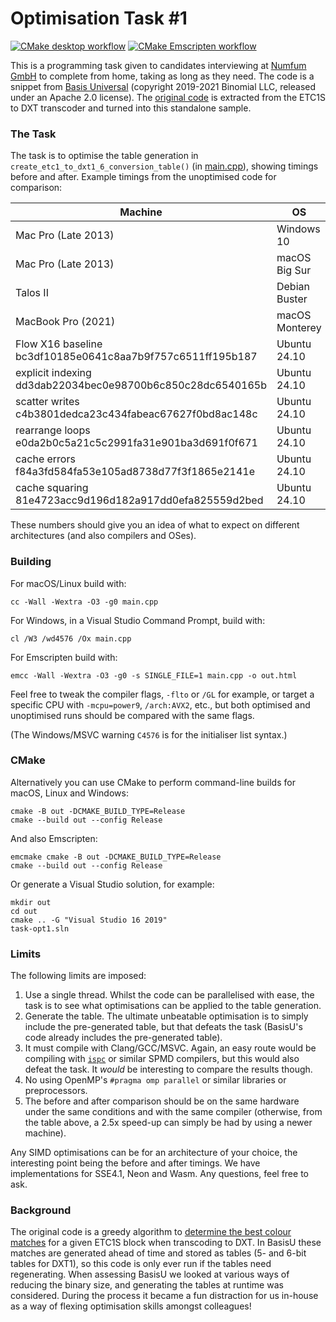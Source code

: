 # Optimisation Task #1

[![CMake desktop workflow](/../../actions/workflows/cmake-desktop.yml/badge.svg)](/../../actions/workflows/cmake-desktop.yml) [![CMake Emscripten workflow](/../../actions/workflows/cmake-emscripten.yml/badge.svg)](/../../actions/workflows/cmake-emscripten.yml)

This is a programming task given to candidates interviewing at [Numfum GmbH](//www.numfum.com/jobs_en/) to complete from home, taking as long as they need. The code is a snippet from [Basis Universal](//github.com/BinomialLLC/basis_universal) (copyright 2019-2021 Binomial LLC, released under an Apache 2.0 license). The [original code](//github.com/BinomialLLC/basis_universal/blob/77b7df8e5df3532a42ef3c76de0c14cc005d0f65/transcoder/basisu_transcoder.cpp#L1178-L1253) is extracted from the ETC1S to DXT transcoder and turned into this standalone sample.

### The Task

The task is to optimise the table generation in `create_etc1_to_dxt1_6_conversion_table()` (in [main.cpp](main.cpp)), showing timings before and after. Example timings from the unoptimised code for comparison:

| Machine                                                    | OS             | CPU            | Compiler | Time  |
|------------------------------------------------------------|----------------|----------------|----------|-------|
| Mac Pro (Late 2013)                                        | Windows 10     | Intel Xeon E5  | MSVC 19  | 408ms |
| Mac Pro (Late 2013)                                        | macOS Big Sur  | Intel Xeon E5  | Clang 13 | 326ms |
| Talos II                                                   | Debian Buster  | IBM Power9     | GCC 10   | 289ms |
| MacBook Pro (2021)                                         | macOS Monterey | Apple M1 Max   | Clang 13 | 158ms |
| Flow X16 baseline bc3df10185e0641c8aa7b9f757c6511ff195b187 | Ubuntu 24.10   | Ryzen 9 6900HS | Clang 19 | 184ms |
| explicit indexing dd3dab22034bec0e98700b6c850c28dc6540165b | Ubuntu 24.10   | Ryzen 9 6900HS | Clang 19 | 182ms |
| scatter writes c4b3801dedca23c434fabeac67627f0bd8ac148c    | Ubuntu 24.10   | Ryzen 9 6900HS | Clang 19 | 162ms |
| rearrange loops e0da2b0c5a21c5c2991fa31e901ba3d691f0f671   | Ubuntu 24.10   | Ryzen 9 6900HS | Clang 19 | 97ms  |
| cache errors f84a3fd584fa53e105ad8738d77f3f1865e2141e      | Ubuntu 24.10   | Ryzen 9 6900HS | Clang 19 | 37ms  |
| cache squaring 81e4723acc9d196d182a917dd0efa825559d2bed    | Ubuntu 24.10   | Ryzen 9 6900HS | Clang 19 | 33ms  |

These numbers should give you an idea of what to expect on different architectures (and also compilers and OSes).

### Building

For macOS/Linux build with:
```
cc -Wall -Wextra -O3 -g0 main.cpp
```
For Windows, in a Visual Studio Command Prompt, build with:
```
cl /W3 /wd4576 /Ox main.cpp
```
For Emscripten build with:
```
emcc -Wall -Wextra -O3 -g0 -s SINGLE_FILE=1 main.cpp -o out.html
```
Feel free to tweak the compiler flags, `-flto` or `/GL` for example, or target a specific CPU with `-mcpu=power9`, `/arch:AVX2`, etc., but both optimised and unoptimised runs should be compared with the same flags.

(The Windows/MSVC warning `C4576` is for the initialiser list syntax.)

### CMake

Alternatively you can use CMake to perform command-line builds for macOS, Linux and Windows:
```
cmake -B out -DCMAKE_BUILD_TYPE=Release
cmake --build out --config Release
```
And also Emscripten:
```
emcmake cmake -B out -DCMAKE_BUILD_TYPE=Release
cmake --build out --config Release
```
Or generate a Visual Studio solution, for example:
```
mkdir out
cd out
cmake .. -G "Visual Studio 16 2019"
task-opt1.sln
```

### Limits

The following limits are imposed:
1. Use a single thread. Whilst the code can be parallelised with ease, the task is to see what optimisations can be applied to the table generation.
2. Generate the table. The ultimate unbeatable optimisation is to simply include the pre-generated table, but that defeats the task (BasisU's code already includes the pre-generated table).
3. It must compile with Clang/GCC/MSVC. Again, an easy route would be compiling with [`ispc`](//ispc.github.io) or similar SPMD compilers, but this would also defeat the task. It _would_ be interesting to compare the results though.
4. No using OpenMP's `#pragma omp parallel` or similar libraries or preprocessors.
5. The before and after comparison should be on the same hardware under the same conditions and with the same compiler (otherwise, from the table above, a 2.5x speed-up can simply be had by using a newer machine).

Any SIMD optimisations can be for an architecture of your choice, the interesting point being the before and after timings. We have implementations for SSE4.1, Neon and Wasm. Any questions, feel free to ask.

### Background

The original code is a greedy algorithm to [determine the best colour matches](//richg42.blogspot.com/2018/06/etc1s-texture-format-encoding.html) for a given ETC1S block when transcoding to DXT. In BasisU these matches are generated ahead of time and stored as tables (5- and 6-bit tables for DXT1), so this code is only ever run if the tables need regenerating. When assessing BasisU we looked at various ways of reducing the binary size, and generating the tables at runtime was considered. During the process it became a fun distraction for us in-house as a way of flexing optimisation skills amongst colleagues!
